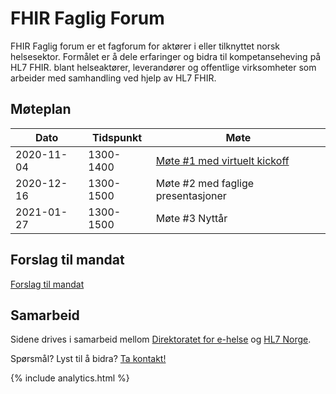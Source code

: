 # FHIR Faglig Forum

FHIR Faglig forum er et fagforum for aktører i eller tilknyttet norsk helsesektor. Formålet er å dele erfaringer og bidra til kompetanseheving på HL7 FHIR. blant helseaktører, leverandører og offentlige virksomheter som arbeider med samhandling ved hjelp av HL7 FHIR.

## Møteplan

Dato|Tidspunkt|Møte
-|-|-
2020-11-04|1300-1400|[Møte #1 med virtuelt kickoff](agenda/2020-11-04-agenda.md)
2020-12-16|1300-1500|Møte #2 med faglige presentasjoner
2021-01-27|1300-1500|Møte #3 Nyttår

## Forslag til mandat

[Forslag til mandat](mandat.md)

## Samarbeid

Sidene drives i samarbeid mellom [Direktoratet for e-helse](https://www.ehelse.no/) og [HL7 Norge](https://www.hl7.no/). 

Spørsmål? Lyst til å bidra? [Ta kontakt!](../contact.md)

{% include analytics.html %}
